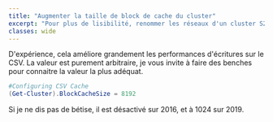 ```yaml
---
title: "Augmenter la taille de block de cache du cluster"
excerpt: "Pour plus de lisibilité, renommer les réseaux d'un cluster S2D."
classes: wide
---
```


D'expérience, cela améliore grandement les performances d'écritures sur le CSV.
La valeur est purement arbitraire, je vous invite à faire des benches pour connaitre la valeur la plus adéquat.

```powershell
#Configuring CSV Cache
(Get-Cluster).BlockCacheSize = 8192
```

Si je ne dis pas de bétise, il est désactivé sur 2016, et à 1024 sur 2019.